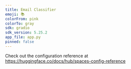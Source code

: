 ```yaml
---
title: Email Classifier
emoji: 📚
colorFrom: pink
colorTo: gray
sdk: gradio
sdk_version: 5.25.2
app_file: app.py
pinned: false
---
```


Check out the configuration reference at https://huggingface.co/docs/hub/spaces-config-reference
